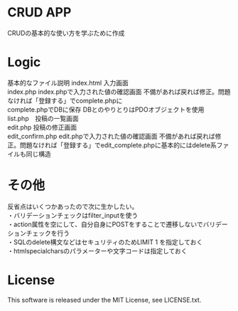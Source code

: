 # CRUD APP
CRUDの基本的な使い方を学ぶために作成
 
# Logic
基本的なファイル説明
index.html 入力画面    
index.php index.phpで入力された値の確認画面 不備があれば戻れば修正。問題なければ「登録する」でcomplete.phpに  
complete.phpでDBに保存 DBとのやりとりはPDOオブジェクトを使用  
list.php　投稿の一覧画面  
edit.php 投稿の修正画面  
edit_confirm.php edit.phpで入力された値の確認画面 不備があれば戻れば修正。問題なければ「登録する」でedit_complete.phpに基本的にはdelete系ファイルも同じ構造  
 
# その他
反省点はいくつかあったので次に生かしたい。  
・バリデーションチェックはfilter_inputを使う   
・action属性を空にして、自分自身にPOSTをすることで遷移しないでバリデーションチェックを行う  
・SQLのdelete構文などはセキュリティのためLIMIT 1 を指定しておく  
・htmlspecialcharsのパラメーターや文字コードは指定しておく  
 
# License
This software is released under the MIT License, see LICENSE.txt.
